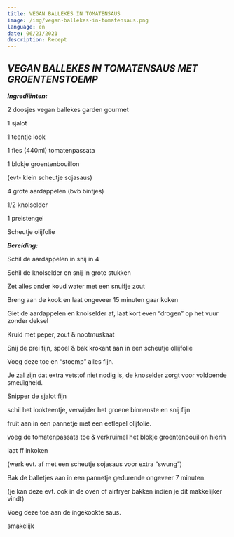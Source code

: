 ```yaml
---
title: VEGAN BALLEKES IN TOMATENSAUS
image: /img/vegan-ballekes-in-tomatensaus.png
language: en
date: 06/21/2021
description: Recept
---
```

<!--StartFragment-->

## ***VEGAN BALLEKES IN TOMATENSAUS MET GROENTENSTOEMP***

***Ingrediënten:***

2 doosjes vegan ballekes garden gourmet

1 sjalot

1 teentje look

1 fles (440ml) tomatenpassata

1 blokje groentenbouillon

(evt- klein scheutje sojasaus)

4 grote aardappelen (bvb bintjes)

1/2 knolselder

1 preistengel

Scheutje olijfolie

***Bereiding:***

Schil de aardappelen in snij in 4

Schil de knolselder en snij in grote stukken

Zet alles onder koud water met een snuifje zout

Breng aan de kook en laat ongeveer 15 minuten gaar koken

Giet de aardappelen en knolselder af, laat kort even “drogen” op het vuur zonder deksel

Kruid met peper, zout & nootmuskaat

Snij de prei fijn, spoel & bak krokant aan in een scheutje ollijfolie

Voeg deze toe en “stoemp” alles fijn.

Je zal zijn dat extra vetstof niet nodig is, de knoselder zorgt voor voldoende smeuïgheid.

Snipper de sjalot fijn

schil het lookteentje, verwijder het groene binnenste en snij fijn

fruit aan in een pannetje met een eetlepel olijfolie.

voeg de tomatenpassata toe & verkruimel het blokje groentenbouillon hierin

laat ff inkoken

(werk evt. af met een scheutje sojasaus voor extra “swung”)

Bak de balletjes aan in een pannetje gedurende ongeveer 7 minuten.

(je kan deze evt. ook in de oven of airfryer bakken indien je dit makkelijker vindt)

Voeg deze toe aan de ingekookte saus.

smakelijk

<!--EndFragment-->